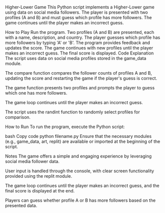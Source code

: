 Higher-Lower Game
This Python script implements a Higher-Lower game using data on social media followers. The player is presented with two profiles (A and B) and must guess which profile has more followers. The game continues until the player makes an incorrect guess.

How to Play
Run the program.
Two profiles (A and B) are presented, each with a name, description, and country.
The player guesses which profile has more followers by typing 'A' or 'B'.
The program provides feedback and updates the score.
The game continues with new profiles until the player makes an incorrect guess.
The final score is displayed.
Code Explanation
The script uses data on social media profiles stored in the game_data module.

The compare function compares the follower counts of profiles A and B, updating the score and restarting the game if the player's guess is correct.

The game function presents two profiles and prompts the player to guess which one has more followers.

The game loop continues until the player makes an incorrect guess.

The script uses the randint function to randomly select profiles for comparison.

How to Run
To run the program, execute the Python script:

bash
Copy code
python filename.py
Ensure that the necessary modules (e.g., game_data, art, replit) are available or imported at the beginning of the script.

Notes
The game offers a simple and engaging experience by leveraging social media follower data.

User input is handled through the console, with clear screen functionality provided using the replit module.

The game loop continues until the player makes an incorrect guess, and the final score is displayed at the end.

Players can guess whether profile A or B has more followers based on the presented data.
